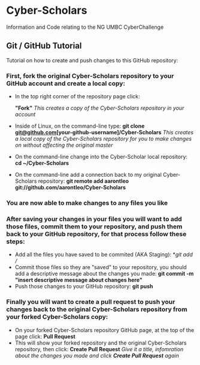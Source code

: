 # Cyber-Scholars
Information and Code relating to the NG UMBC CyberChallenge 

## Git / GitHub Tutorial
Tutorial on how to create and push changes to this GitHub repository:

### First, fork the original Cyber-Scholars repository to your GitHub account and create a local copy:
- In the top right corner of the repository page click:

    **"Fork"**
    *This creates a copy of the Cyber-Scholars repository in your account*
- Inside of Linux, on the command-line type: 
    **git clone git@github.com[your-github-username]/Cyber-Scholars**
    *This creates a local copy of the Cyber-Scholars repository for you to make changes on without affecting the original            master*
- On the command-line change into the Cyber-Scholar local repository: 
    **cd ~/Cyber-Scholars**
- On the command-line add a connection back to my original Cyber-Scholars repository: 
    **git remote add aarontleo git://github.com/aarontleo/Cyber-Scholars**

### You are now able to make changes to any files you like

### After saving your changes in your files you will want to add those files, commit them to your repository, and push them back to your GitHub repository, for that process follow these steps:
- Add all the files you have saved to be commited (AKA Staging):
    **git add */**
- Commit those files so they are "saved" to your repository, you should add a descriptive message about the changes you made:
    **git commit -m "insert descriptive message about changes here"**
- Push those changes to your GitHub repository:
    **git push**
    
### Finally you will want to create a pull request to push your changes back to the original Cyber-Scholars repository from your forked Cyber-Scholars copy:
- On your forked Cyber-Scholars repository GitHub page, at the top of the page click:
    **Pull Request**
- This will show your forked repository and the original Cyber-Scholars repository, then click:
    **Create Pull Request**
    *Give it a title, infomration about the changes you made and click **Create Pull Request** again*
